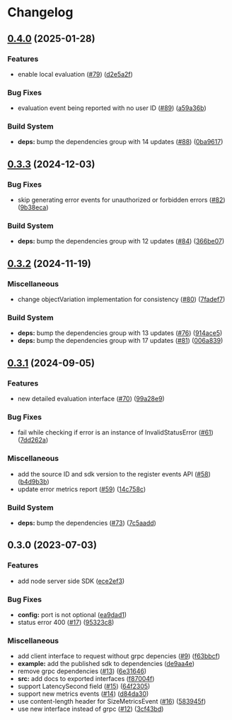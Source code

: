 # Changelog

## [0.4.0](https://github.com/bucketeer-io/node-server-sdk/compare/v0.3.3...v0.4.0) (2025-01-28)


### Features

* enable local evaluation ([#79](https://github.com/bucketeer-io/node-server-sdk/issues/79)) ([d2e5a2f](https://github.com/bucketeer-io/node-server-sdk/commit/d2e5a2f1faf3e50d1b38172a66ecc4c1972ad075))


### Bug Fixes

* evaluation event being reported with no user ID ([#89](https://github.com/bucketeer-io/node-server-sdk/issues/89)) ([a59a36b](https://github.com/bucketeer-io/node-server-sdk/commit/a59a36bbbee440a2bd43b2c5a51cb38385ee944f))


### Build System

* **deps:** bump the dependencies group with 14 updates ([#88](https://github.com/bucketeer-io/node-server-sdk/issues/88)) ([0ba9617](https://github.com/bucketeer-io/node-server-sdk/commit/0ba961796373d934484c64708bb16ff2d3318e27))

## [0.3.3](https://github.com/bucketeer-io/node-server-sdk/compare/v0.3.2...v0.3.3) (2024-12-03)


### Bug Fixes

* skip generating error events for unauthorized or forbidden errors ([#82](https://github.com/bucketeer-io/node-server-sdk/issues/82)) ([9b38eca](https://github.com/bucketeer-io/node-server-sdk/commit/9b38eca0327588a31ba4b327ad2b215c0b63c04a))


### Build System

* **deps:** bump the dependencies group with 12 updates ([#84](https://github.com/bucketeer-io/node-server-sdk/issues/84)) ([366be07](https://github.com/bucketeer-io/node-server-sdk/commit/366be07297ab9ab6028feda7c7b339369e9d949c))

## [0.3.2](https://github.com/bucketeer-io/node-server-sdk/compare/v0.3.1...v0.3.2) (2024-11-19)


### Miscellaneous

* change objectVariation implementation for consistency ([#80](https://github.com/bucketeer-io/node-server-sdk/issues/80)) ([7fadef7](https://github.com/bucketeer-io/node-server-sdk/commit/7fadef7df52a18b3fa3890a80bc2aad00afa27f8))


### Build System

* **deps:** bump the dependencies group with 13 updates ([#76](https://github.com/bucketeer-io/node-server-sdk/issues/76)) ([914ace5](https://github.com/bucketeer-io/node-server-sdk/commit/914ace508b5fd832a3e332e32268c50c420d1e8f))
* **deps:** bump the dependencies group with 17 updates ([#81](https://github.com/bucketeer-io/node-server-sdk/issues/81)) ([006a839](https://github.com/bucketeer-io/node-server-sdk/commit/006a839919386f9e1926bb947c6632bfe3c4d6a1))

## [0.3.1](https://github.com/bucketeer-io/node-server-sdk/compare/v0.3.0...v0.3.1) (2024-09-05)


### Features

* new detailed evaluation interface ([#70](https://github.com/bucketeer-io/node-server-sdk/issues/70)) ([99a28e9](https://github.com/bucketeer-io/node-server-sdk/commit/99a28e9a9058166a7a6146b2cd87d3780403d51a))


### Bug Fixes

* fail while checking if error is an instance of InvalidStatusError ([#61](https://github.com/bucketeer-io/node-server-sdk/issues/61)) ([7dd262a](https://github.com/bucketeer-io/node-server-sdk/commit/7dd262a894461a677f84eb9b5adacc3f74341a09))


### Miscellaneous

* add the source ID and sdk version to the register events API ([#58](https://github.com/bucketeer-io/node-server-sdk/issues/58)) ([b4d9b3b](https://github.com/bucketeer-io/node-server-sdk/commit/b4d9b3b9224154575a4229c30d0aef9ab77ddef2))
* update error metrics report ([#59](https://github.com/bucketeer-io/node-server-sdk/issues/59)) ([14c758c](https://github.com/bucketeer-io/node-server-sdk/commit/14c758cb047e6c6b7b0c58b01d1e4c6d66fe1db2))


### Build System

* **deps:** bump the dependencies ([#73](https://github.com/bucketeer-io/node-server-sdk/issues/73)) ([7c5aadd](https://github.com/bucketeer-io/node-server-sdk/commit/7c5aadd9a3ad7246e141e068c7f6d09e850230f6))


## 0.3.0 (2023-07-03)


### Features

* add node server side SDK ([ece2ef3](https://github.com/ca-dp/bucketeer-node-server-sdk/commit/ece2ef3df0142b810e782669d34965a844f84a4f))


### Bug Fixes

* **config:** port is not optional ([ea9dad1](https://github.com/ca-dp/bucketeer-node-server-sdk/commit/ea9dad1755a4217832d04e8deefce98359809f17))
* status error 400 ([#17](https://github.com/ca-dp/bucketeer-node-server-sdk/issues/17)) ([95323c8](https://github.com/ca-dp/bucketeer-node-server-sdk/commit/95323c864de24220fa6e8261b4177074bc9fb3e0))


### Miscellaneous

* add client interface to request without grpc depencies ([#9](https://github.com/ca-dp/bucketeer-node-server-sdk/issues/9)) ([f63bbcf](https://github.com/ca-dp/bucketeer-node-server-sdk/commit/f63bbcf859da06cff5d0a3171ef1864c79794c4a))
* **example:** add the published sdk to dependencies ([de9aa4e](https://github.com/ca-dp/bucketeer-node-server-sdk/commit/de9aa4e127c956828b7fcff0d62d34b60a95e6c0))
* remove grpc dependencies ([#13](https://github.com/ca-dp/bucketeer-node-server-sdk/issues/13)) ([6e31646](https://github.com/ca-dp/bucketeer-node-server-sdk/commit/6e31646439350beb8471b31587333dfa19cdc2a0))
* **src:** add docs to exported interfaces ([f87004f](https://github.com/ca-dp/bucketeer-node-server-sdk/commit/f87004f68531c6f646602cc6c728b5d38134880d))
* support LatencySecond field ([#15](https://github.com/ca-dp/bucketeer-node-server-sdk/issues/15)) ([64f2305](https://github.com/ca-dp/bucketeer-node-server-sdk/commit/64f2305a00de4ecf51174ba51fd2a4879cd376c1))
* support new metrics events ([#14](https://github.com/ca-dp/bucketeer-node-server-sdk/issues/14)) ([d84da30](https://github.com/ca-dp/bucketeer-node-server-sdk/commit/d84da308a967ca72ee4eff8ef1ce269226af1426))
* use content-length header for SizeMetricsEvent ([#16](https://github.com/ca-dp/bucketeer-node-server-sdk/issues/16)) ([583945f](https://github.com/ca-dp/bucketeer-node-server-sdk/commit/583945f398f97bb3f05caa8c7168bd6fe1f33be2))
* use new interface instead of grpc ([#12](https://github.com/ca-dp/bucketeer-node-server-sdk/issues/12)) ([3cf43bd](https://github.com/ca-dp/bucketeer-node-server-sdk/commit/3cf43bdf1a111e119df4ebc2a0706f80f8c674e2))
